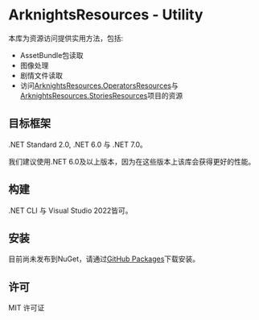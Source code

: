 # ArknightsResources - Utility

本库为资源访问提供实用方法，包括:
- AssetBundle包读取
- 图像处理
- 剧情文件读取
- 访问[ArknightsResources.OperatorsResources](https://github.com/ArknightsResources/OperatorsResources)与[ArknightsResources.StoriesResources](https://github.com/ArknightsResources/StoriesResources)项目的资源

## 目标框架
.NET Standard 2.0, .NET 6.0 与 .NET 7.0。

我们建议使用.NET 6.0及以上版本，因为在这些版本上该库会获得更好的性能。

## 构建
.NET CLI 与 Visual Studio 2022皆可。
## 安装
目前尚未发布到NuGet，请通过[GitHub Packages](https://github.com/ArknightsResources/Utility/pkgs/nuget/ArknightsResources.Utility)下载安装。

## 许可
MIT 许可证
